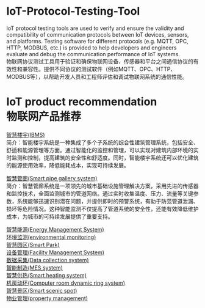 # IoT-Protocol-Testing-Tool
IoT protocol testing tools are used to verify and ensure the validity and compatibility of communication protocols between IoT devices, sensors, and platforms. Testing software for different protocols (e.g. MQTT, OPC, HTTP, MODBUS, etc.) is provided to help developers and engineers evaluate and debug the communication performance of IoT systems.<br>物联网协议测试工具用于验证和确保物联网设备、传感器和平台之间通信协议的有效性和兼容性。提供不同协议的测试软件（例如MQTT、OPC、HTTP、MODBUS等），以帮助开发人员和工程师评估和调试物联网系统的通信性能。

# IoT product recommendation<br>物联网产品推荐<br>
<a href="https://www.linyu666.com/solutionBuilding.html">智慧楼宇(IBMS)</a><br>
简介：智能楼宇系统是一种集成了多个子系统的综合性建筑管理系统，包括安全、舒适和能源管理等方面。通过智能化的监控和管理，可以实现对建筑内部环境的实时监测和控制，提高建筑的安全性和舒适度。同时，智能楼宇系统还可以优化建筑的能源使用效率，降低能耗成本，实现可持续发展。<br>

<a href="https://www.linyu666.com/solutionZhgl.html">智慧管廊(Smart pipe gallery system)</a><br>
简介：智慧管廊系统是一项领先的城市基础设施管理解决方案，采用先进的传感器和监控技术，全面监测城市的管道网络。通过实时收集温度、压力、流量等关键参数，系统能够迅速识别潜在问题，并提供即时的预警系统，有助于防范管道泄漏、损坏等危险情况。这种智能监测不仅提高了管道系统的安全性，还能有效降低维护成本，为城市的可持续发展提供了重要支持。<br>

<a href="https://www.linyu666.com/solutionEnergy.html"> 智慧能源(Energy Management System) </a><br>
<a href="https://www.linyu666.com/solutionHjjc.html"> 环境监测(environmental monitoring) </a><br>
<a href="https://www.linyu666.com/solutionSmartPark.html"> 智慧园区(Smart Park) </a><br>
<a href="https://www.linyu666.com/solutionSbgl.html">设备管理(Facility Management System)  </a><br>
<a href="https://www.linyu666.com/solutionSjcj.html">  数据采集(Data collection system)</a><br>
<a href="https://www.linyu666.com/solutionMes.html">智能制造(MES system)  </a><br>
<a href="https://www.linyu666.com/solutionZhgr.html">智慧供热(Smart heating system)  </a><br>
<a href="https://www.linyu666.com/solutionJfdh.html">机房动环(Computer room dynamic ring system)  </a><br>
<a href="https://www.linyu666.com/solutionZhjq.html"> 智慧景区(Smart scenic spot) </a><br>
<a href="https://www.linyu666.com/ptXxhWy.html"> 物业管理(property management) </a><br>

